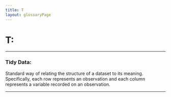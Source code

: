 ```yaml
---
title: T
layout: glossaryPage
---
```

# **T:**

___

### **Tidy Data:** 
Standard way of relating the structure of a dataset to its meaning. Specifically, each row represents an 
observation and each column represents a variable recorded on an observation.

___


